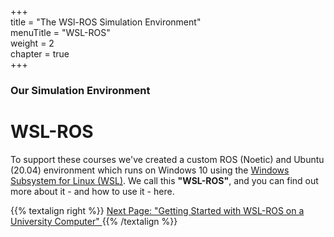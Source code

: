 +++  
title = "The WSl-ROS Simulation Environment"  
menuTitle = "WSL-ROS"  
weight = 2  
chapter = true  
+++  

### Our Simulation Environment

# WSL-ROS

To support these courses we've created a custom ROS (Noetic) and Ubuntu (20.04) environment which runs on Windows 10 using the [Windows Subsystem for Linux (WSL)](https://docs.microsoft.com/en-us/windows/wsl/). We call this **"WSL-ROS"**, and you can find out more about it - and how to use it - here.

{{% textalign right %}}
[Next Page: "Getting Started with WSL-ROS on a University Computer" <i class="fas fa-solid fa-arrow-right"></i>](/wsl-ros/getting-started)
{{% /textalign %}}